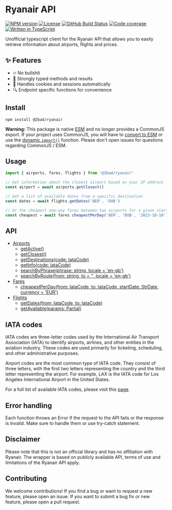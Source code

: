 # Ryanair API

[![NPM version](https://img.shields.io/npm/v/@2bad/ryanair)](https://www.npmjs.com/package/@2bad/ryanair)
[![License](https://img.shields.io/npm/l/@2bad/ryanair)](https://www.npmjs.com/package/@2bad/ryanair)
[![GitHub Build Status](https://img.shields.io/github/actions/workflow/status/2BAD/ryanair/integration.yml)](https://github.com/2BAD/ryanair/actions/workflows/integration.yml)
[![Code coverage](https://img.shields.io/codecov/c/github/2BAD/ryanair)](https://codecov.io/gh/2BAD/ryanair)
[![Written in TypeScript](https://img.shields.io/github/languages/top/2BAD/ryanair)](https://github.com/2BAD/ryanair/search?l=typescript)

Unofficial typescript client for the Ryanair API that allows you to easily retrieve information about airports, flights and prices.

## ✨ Features

- 🔥 No bullshit
- 📝 Strongly typed methods and results
- 🍪 Handles cookies and sessions automatically
- 🔍 Endpoint specific functions for convenience

## Install

```shell
npm install @2bad/ryanair
```

**Warning:** This package is native [ESM](https://developer.mozilla.org/en-US/docs/Web/JavaScript/Guide/Modules) and no longer provides a CommonJS export. If your project uses CommonJS, you will have to [convert to ESM](https://gist.github.com/sindresorhus/a39789f98801d908bbc7ff3ecc99d99c) or use the [dynamic `import()`](https://v8.dev/features/dynamic-import) function. Please don't open issues for questions regarding CommonJS / ESM.

## Usage

```typescript
import { airports, fares, flights } from '@2bad/ryanair'

// Get information about the closest airport based on your IP address
const airport = await airports.getClosest()

// Get a list of available dates from a specific destination
const dates = await flights.getDates('BER', 'DUB')

// Or the cheapest one-way fares between two airports for a given start date
const cheapest = await fares.cheapestPerDay('BER', 'DUB', '2023-10-10')
```

## API

- [Airports](docs/airports.md#airports-api)
  - [getActive()](docs/airports.md#getactive)
  - [getClosest()](docs/airports.md#getclosest)
  - [getDestinations(code: IataCode)](docs/airports.md#getdestinationscode-iatacode)
  - [getInfo(code: IataCode)](docs/airports.md#getinfocode-iatacode)
  - [searchByPhrase(phrase: string, locale = 'en-gb')](docs/airports.md#searchbyphrasephrase-string-locale--en-gb)
  - [searchByRoute(from: string, to = '', locale = 'en-gb')](docs/airports.md#searchbyroutefrom-string-to---locale--en-gb)
- [Fares](docs/fares.md#fares-api)
  - [cheapestPerDay(from: IataCode, to: IataCode, startDate: StrDate, currency = 'EUR')](docs/fares.md#cheapestperdayfrom-iatacode-to-iatacode-startdate-strdate-currency--eur)
- [Flights](docs/flights.md#flights-api)
  - [getDates(from: IataCode, to: IataCode)](docs/flights.md#getdatesfrom-iatacode-to-iatacode)
  - [getAvailable(params: Partial<AvailabilityOptions>)](docs/flights.md#getavailableparams-partial)

## IATA codes

IATA codes are three-letter codes used by the International Air Transport Association (IATA) to identify airports, airlines, and other entities in the aviation industry. These codes are used primarily for ticketing, scheduling, and other administrative purposes.

Airport codes are the most common type of IATA code. They consist of three letters, with the first two letters representing the country and the third letter representing the airport. For example, LAX is the IATA code for Los Angeles International Airport in the United States.

For a full list of available IATA codes, please visit this [page](https://www.iata.org/en/publications/directories/code-search/).

## Error handling

Each function throws an Error if the request to the API fails or the response is invalid. Make sure to handle them or use try-catch statement.

## Disclaimer

Please note that this is not an official library and has no affiliation with Ryanair. The wrapper is based on publicly available API, terms of use and limitations of the Ryanair API apply.

## Contributing

We welcome contributions! If you find a bug or want to request a new feature, please open an issue. If you want to submit a bug fix or new feature, please open a pull request.
